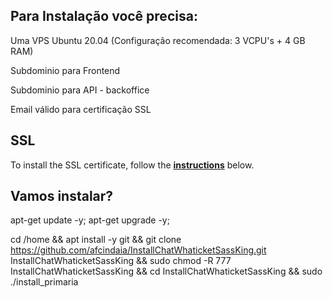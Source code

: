 ## Para Instalação você precisa:

Uma VPS Ubuntu 20.04 (Configuração recomendada: 3 VCPU's + 4 GB RAM)

Subdominio para Frontend

Subdominio para API - backoffice

Email válido para certificação SSL

## SSL

To install the SSL certificate, follow the **[instructions](https://certbot.eff.org/instructions?ws=other&os=ubuntufocal)** below.

## Vamos instalar?
apt-get update -y; apt-get upgrade -y;

cd /home && apt install -y git && git clone https://github.com/afcindaia/InstallChatWhaticketSassKing.git InstallChatWhaticketSassKing && sudo chmod -R 777 InstallChatWhaticketSassKing  && cd InstallChatWhaticketSassKing  && sudo ./install_primaria


